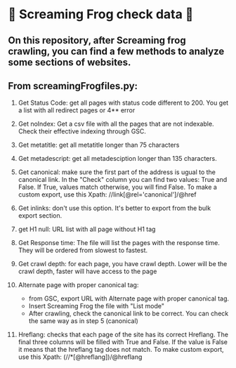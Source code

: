 #    🐸 Screaming Frog check data 🐸
## On this repository, after Screaming frog crawling, you can find a few methods to analyze some sections of websites. 
## From screamingFrogfiles.py:

1. Get Status Code: get all pages with status code different to 200. You get a list with all redirect pages or 4** error

2. Get noIndex: Get a csv file with all the pages that are not indexable. Check their effective indexing through GSC.

3. Get metatitle: get all metatitle longer than 75 characters

4. Get metadescript: get all metadesciption longer than 135 characters.

5. Get canonical: make sure the first part of the address is ugual to the canonical link.
In the "Check" column you can find two values: True and False.
If True, values match otherwise, you will find False.
To make a custom export, use this Xpath: //link[@rel='canonical']/@href

6. Get inlinks: don't use this option. It's better to export from the bulk export section.

7. get H1 null: URL list with all page without H1 tag

8. Get Response time: The file will list the pages with the response time. They will be ordered from slowest to fastest.

9. Get crawl depth: for each page, you have crawl depth. Lower will be the crawl depth, faster will have access to the page

10. Alternate page with proper canonical tag: 
    - from GSC, export URL with Alternate page with proper canonical tag.
    - Insert Screaming Frog the file with "List mode"
    - After crawling, check the canonical link to be correct. You can check the same way as in step 5 (canonical)
    
11. Hreflang: checks that each page of the site has its correct Hreflang. 
    The final three columns will be filled with True and False. If the value is False it means that the hreflang tag does not match.
    To make custom export, use this Xpath: (//*[@hreflang])/@hreflang
